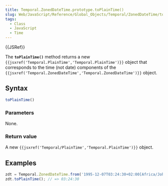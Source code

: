 ```yaml
---
title: Temporal.ZonedDateTime.prototype.toPlainTime()
slug: Web/JavaScript/Reference/Global_Objects/Temporal/ZonedDateTime/toPlainTime
tags:
  - Class
  - JavaScript
  - Time
---
```

{{JSRef}}

<p class="summary"><span class="seoSummary">The <strong><code>toPlainTime()</code></strong> method returns a new <code>{{jsxref('Temporal.PlainTime','Temporal.PlainTime')}}</code> object that corresponds to the time (not date) components of the <code>{{jsxref('Temporal.ZonedDateTime','Temporal.ZonedDateTime')}}</code> object.</span></p>

## Syntax

```js
toPlainTime()
```

### Parameters

None.

### Return value

A new `{{jsxref('Temporal/PlainTime','Temporal.PlainTime')}}`
object.

## Examples

```js
zdt = Temporal.ZonedDateTime.from('1995-12-07T03:24:30+02:00[Africa/Johannesburg]');
zdt.toPlainTime(); // => 03:24:30
```
